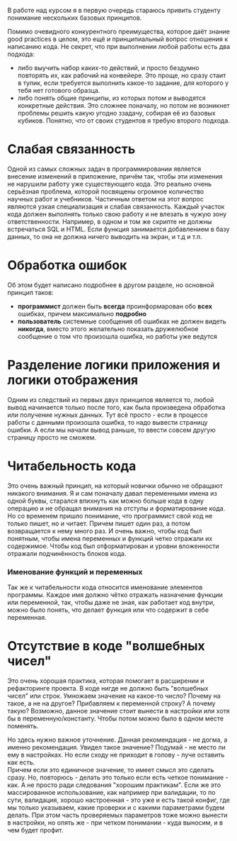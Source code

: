 В работе над курсом я в первую очередь стараюсь привить студенту понимание нескольких базовых принципов.

Помимо очевидного конкурентного преимущества, которое даёт знание good practices в целом, это ещё и принципиальный вопрос отношения к написанию кода. Не секрет, что при выполнении любой работы есть два подхода: 
- либо выучить набор каких-то действий, и просто бездумно повторять их, как рабочий на конвейере. Это проще, но сразу стаит в тупик, если требуется выполнить какое-то задание, для которого у тебя нет готового образца.
- либо понять общие принципы, из которых потом и выводятся конкретные действия. Это сложнее поначалу, но потом не возникнет проблемы решить какую угодно ззадачу, собирая её из базовых кубиков.
Понятно, что от своих студентов я требую второго подхода. 

# Слабая связанность

Одной из самых сложных задач в программировании является внесение изменений в приложение, причём так, чтобы эти изменения не нарушили работу уже существующего кода. Это реально очень серьёзная проблема, которой посвящены огромное количество научных работ и учебников. Частичным ответом на этот вопрос являются узкая специализация и слабая связанность. Каждый участок кода должен выполнять только свою работу и не влезать в чужую зону ответственности. Например, в одном и том же скрипте не должны встречаться SQL и HTML. Если функция занимается добавлением в базу данных, то она не должна ничего выводить на экран, и т.д и т.п. 

# Обработка ошибок

Об этом будет написано подробнее в другом разделе, но основной принцип таков: 

- **программист** должен быть **всегда** проинформарован обо **всех** ошибках, причем максимально **подробно**
- **пользователь** системные сообщения об ошибках не должен видеть **никогда**, вместо этого желательно показать дружелюбное сообщение о том что произошла ошибка, но работы уже ведутся

# Разделение логики приложения и логики отображения

Одним из следствий из первых двух принципов является то, любой вывод начинается только после того, как была произведена обработка или получение нужных данных. Тут всё просто - если в процессе работы с данными произошла ошибка, то надо вывести страницу ошибки. А если мы начали вывод раньше, то ввести совсем другую страницу просто не сможем. 

# Читабельность кода

Это очень важный принцип, на который новички обычно не обращают никакого внимания. Я и сам поначалу давал переменными имена из одной буквы, старался впихнуть как можно больше кода в одну операцию и не обращал внимания на отступы и форматирование кода.  
Но со временем пришло понимание, что программист свой код не только пишет, но и читает. Причем пишет один раз, а потом возвращается к нему много раз. И очень важно, чтобы код был понятным, чтобы имена переменных и функций четко отражали их содержимое. Чтобы код был отформатирован и уровни вложенности отражали подчинённость блоков кода. 

### Именование функций и переменных

Так же к читабельности кода относится именование элементов программы. Каждое имя должно чётко отражать назначение функции или переменной, так, чтобы даже не зная, как работает код внутри, можно было понять, что делает функция или что содержит в себе переменная.


# Отсутствие в коде "волшебных чисел"

Это очень хорошая практика, которая помогает в расширении и рефакторинге проекта. В коде нигде не должно быть "волшебных чисел" или строк. Умножаем значение на какое-то число? Почему на такое, а не на другое? Прибавляем к переменной строку? А почему такую? Возможно, данное значение стоит вынести в настройки или хотя бы в переменную/константу. Чтобы потом можно было в одном месте поменять.

Но здесь нужно важное уточнение. Данная рекомендация - не догма, а именно рекомендация. Увидел такое значение? Подумай - не место ли ему в настройках. Но если сходу не приходит в голову - луче оставить как есть.  
Причем если это единичное значение, то имеет смысл это сделать сразу. Но, повторюсь - делать это только если есть четкое понимание - как. А не просто ради следования  "хорошим практикам".
Если же это массированное использование, как например при валидации, то по сути, валидация, хорошо настроенная - это уже и есть такой конфиг, где мы только указываем, какие проверки и с какими параметрами будем делать.
При этом часть проверяемых параметров тоже можно вынести в настройки, но опять же - при четком понимании - куда выносим, и в чем будет профит. 
